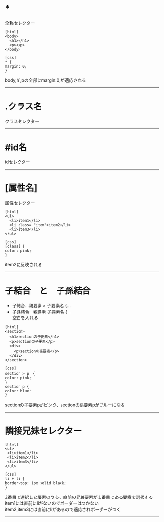 # *
全称セレクター
~~~
[html]
<body>
  <h1></h1>
  <p></p>
</body>

[css]
* {
margin: 0;
}
~~~
body,h1,pの全部にmargin:0;が適応される
***
 
# .クラス名
クラスセレクター
***

# #id名
idセレクター
***

# [属性名]
属性セレクター
~~~
[html]
<ul>
  <li>item1</li>
  <li class= "item">item2</li>
  <li>item3</li>
</ul>

[css]
[class] {
color: pink;
}
~~~
item2に反映される
***

# 子結合　と　子孫結合
- 子結合...親要素 > 子要素名 {...
- 子孫結合...親要素  子要素名 {...     
空白を入れる
~~~
[html]
<section>
  <h1>sectionの子要素</h1>
  <p>sectionの子要素</p>
  <div>
    <p>sectionの孫要素</p>
  </div>
</section>

[css]
section > p　{
color: pink;
}
section p {
color: blue;
}
~~~
sectionの子要素pがピンク、sectionの孫要素pがブルーになる
***

# 隣接兄妹セレクター
~~~
[html]
<ul>
 <li>item1</li>
 <li>item2</li>
 <li>item3</li>
</ul>

[css]
li + li {
border-top: 1px solid black;
}
~~~
2番目で選択した要素のうち、直前の兄弟要素が１番目である要素を選択する   
item1には直前にliがないのでボーダーはつかない    
item2,item3には直前にliがあるので適応されボーダーがつく
***
